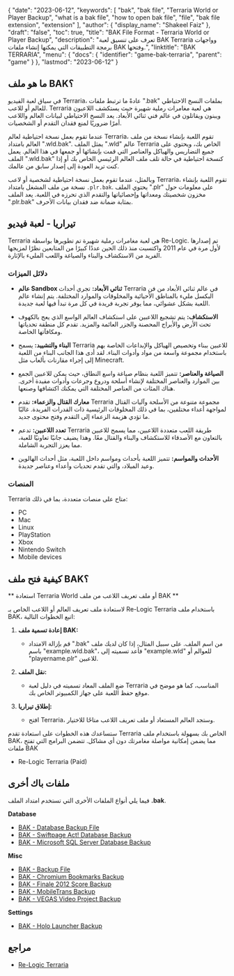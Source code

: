 {
  "date": "2023-06-12",
  "keywords": [
    "bak",
    "bak file",
    "Terraria World or Player Backup",
    "what is a bak file",
    "how to open bak file",
    "file",
    "bak file extension",
    "extension"
  ],
  "author": {
    "display_name": "Shakeel Faiz"
  },
  "draft": "false",
  "toc": true,
  "title": "BAK File Format - Terraria World or Player Backup",
  "description": "تعرف على تنسيق لعبة BAK Terraria وواجهات برمجة التطبيقات التي يمكنها إنشاء ملفات BAK وفتحها.",
  "linktitle": "BAK TERRARIA",
  "menu": {
    "docs": {
      "identifier": "game-bak-terraria",
      "parent": "game"
    }
  },
  "lastmod": "2023-06-12"
}

## ما هو ملف BAK؟

في سياق لعبة الفيديو Terraria، عادةً ما ترتبط ملفات ".bak" بملفات النسخ الاحتياطي للعالم أو للاعب. Terraria هي لعبة مغامرات رملية شهيرة حيث يستكشف اللاعبون ويبنون ويقاتلون في عالم فني ثنائي الأبعاد. يعد النسخ الاحتياطي لبيانات العالم واللاعب أمرًا ضروريًا لمنع فقدان التقدم أو الشخصيات.

عندما تقوم بعمل نسخة احتياطية لعالم Terraria، تقوم اللعبة بإنشاء نسخة من ملف العالم بامتداد ".wld.bak". يمثل الملف ".wld" عالم Terraria الخاص بك، ويحتوي على جميع التضاريس والهياكل والعناصر التي قمت بإنشائها أو جمعها في هذا العالم. يعمل الملف ".wld.bak" كنسخة احتياطية في حالة تلف ملف العالم الرئيسي الخاص بك أو إذا كنت تريد العودة إلى إصدار سابق من عالمك.

وبالمثل، عندما تقوم بعمل نسخة احتياطية لشخصية أو لاعب Terraria، تقوم اللعبة بإنشاء نسخة من ملف المشغل بامتداد `.plr.bak`. يحتوي الملف ".plr" على معلومات حول مخزون شخصيتك ومعداتها وإحصائياتها والتقدم الذي تحرزه في اللعبة. يعد الملف ".plr.bak" بمثابة ضمانة ضد فقدان بيانات الأحرف.

## تيراريا - لعبة فيديو

Terraria هي لعبة مغامرات رملية شهيرة تم تطويرها بواسطة Re-Logic. تم إصدارها لأول مرة في عام 2011 واكتسبت منذ ذلك الحين عددًا كبيرًا من المتابعين نظرًا لمزيجها الفريد من الاستكشاف والبناء والصياغة واللعب المليء بالإثارة.

### دلائل الميزات

- **عالم Sandbox ثنائي الأبعاد:** تجري أحداث Terraria في عالم ثنائي الأبعاد من فن البكسل مليء بالمناطق الأحيائية والمخلوقات والموارد المختلفة. يتم إنشاء عالم اللعبة بشكل عشوائي، مما يوفر تجربة فريدة في كل مرة تبدأ فيها لعبة جديدة.

- **الاستكشاف:** يتم تشجيع اللاعبين على استكشاف العالم الواسع الذي يعج بالكهوف تحت الأرض والأبراج المحصنة والجزر العائمة والمزيد. تقدم كل منطقة تحدياتها ومكافآتها الخاصة.

- **البناء والتشييد:** يسمح Terraria للاعبين ببناء وتخصيص الهياكل والإبداعات الخاصة بهم باستخدام مجموعة واسعة من مواد وأدوات البناء. لقد أدى هذا الجانب البناء من اللعبة إلى إجراء مقارنات بألعاب مثل Minecraft.

- **الصياغة والعناصر:** تتميز اللعبة بنظام صياغة واسع النطاق، حيث يمكن للاعبين الجمع بين الموارد والعناصر المختلفة لإنشاء أسلحة ودروع وجرعات وأدوات مفيدة أخرى. هناك المئات من العناصر المختلفة التي يمكنك اكتشافها وصنعها.

- **معارك القتال والزعماء:** تقدم Terraria مجموعة متنوعة من الأسلحة وآليات القتال لمواجهة أعداء مختلفين، بما في ذلك المخلوقات الرئيسية ذات القدرات الفريدة. غالبًا ما تؤدي هزيمة الزعماء إلى التقدم وفتح محتوى جديد.

- **تعدد اللاعبين:** تدعم Terraria طريقة اللعب متعددة اللاعبين، مما يسمح للاعبين بالتعاون مع الأصدقاء للاستكشاف والبناء والقتال معًا. وهذا يضيف جانبًا تعاونيًا للعبة، مما يعزز التجربة الشاملة.

- **الأحداث والمواسم:** تتميز اللعبة بأحداث ومواسم داخل اللعبة، مثل أحداث الهالوين وعيد الميلاد، والتي تقدم تحديات وأعداء وعناصر جديدة.

### المنصات

Terraria متاح على منصات متعددة، بما في ذلك:

- PC
- Mac
- Linux
- PlayStation
- Xbox
- Nintendo Switch
- Mobile devices

## كيفية فتح ملف BAK؟

** استعادة Terraria World أو ملف تعريف اللاعب من ملف BAK **

لاستعادة ملف تعريف العالم أو اللاعب الخاص بـ Re-Logic Terraria باستخدام ملف BAK، اتبع الخطوات التالية:

1. **إعادة تسمية ملف BAK:**
    - قم بإزالة الامتداد ".bak" من اسم الملف. على سبيل المثال، إذا كان لديك ملف باسم "example.wld.bak"، فأعد تسميته إلى "example.wld" للعوالم أو "playername.plr" للاعبين.

2. **نقل الملف:**
    - ضع الملف المعاد تسميته في دليل لعبة Terraria المناسب، كما هو موضح في موقع حفظ اللعبة على جهاز الكمبيوتر الخاص بك.

3. **إطلاق تيراريا:**
    - افتح Terraria، وستجد العالم المستعاد أو ملف تعريف اللاعب متاحًا للاختيار.

ستساعدك هذه الخطوات على استعادة تقدم Terraria الخاص بك بسهولة باستخدام ملف BAK، مما يضمن إمكانية مواصلة مغامرتك دون أي مشاكل. تتضمن البرامج التي تفتح ملفات BAK

- Re-Logic Terraria (Paid)

## ملفات باك أخرى

فيما يلي أنواع الملفات الأخرى التي تستخدم امتداد الملف **.bak**.

**Database**
- [BAK - Database Backup File](/database/bak/)
- [BAK - Swiftpage Act! Database Backup](/database/bak-act/)
- [BAK - Microsoft SQL Server Database Backup](/database/bak-sqlserver/)

**Misc**
- [BAK - Backup File](/misc/bak-backup/)
- [BAK - Chromium Bookmarks Backup](/misc/bak-chromium/)
- [BAK - Finale 2012 Score Backup](/misc/bak-finale/)
- [BAK - MobileTrans Backup](/misc/bak-mobiletrans/)
- [BAK - VEGAS Video Project Backup](/misc/bak-vegas/)

**Settings**
- [BAK - Holo Launcher Backup](/settings/bak-holo/)

## مراجع
* [Re-Logic Terraria](https://terraria.fandom.com/wiki/Re-Logic)